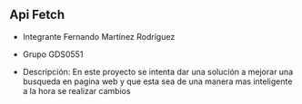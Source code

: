 ## Api Fetch

- Integrante
Fernando Martínez Rodríguez

- Grupo 
GDS0551

- Descripción:
  En este proyecto se intenta dar una solución a mejorar una busqueda en pagina web 
  y que esta sea de una manera mas inteligente a la hora se realizar cambios


